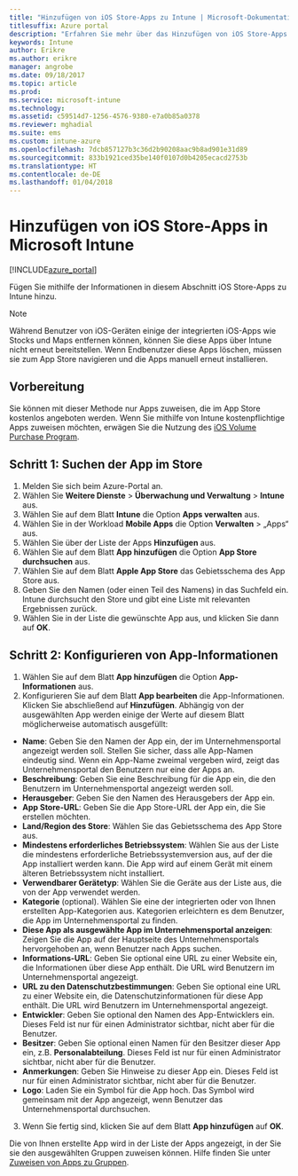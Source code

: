 ```yaml
---
title: "Hinzufügen von iOS Store-Apps zu Intune | Microsoft-Dokumentation"
titlesuffix: Azure portal
description: "Erfahren Sie mehr über das Hinzufügen von iOS Store-Apps in Intune.\""
keywords: Intune
author: Erikre
ms.author: erikre
manager: angrobe
ms.date: 09/18/2017
ms.topic: article
ms.prod: 
ms.service: microsoft-intune
ms.technology: 
ms.assetid: c59514d7-1256-4576-9380-e7a0b85a0378
ms.reviewer: mghadial
ms.suite: ems
ms.custom: intune-azure
ms.openlocfilehash: 7dcb857127b3c36d2b90208aac9b8ad901e31d89
ms.sourcegitcommit: 833b1921ced35be140f0107d0b4205ecacd2753b
ms.translationtype: HT
ms.contentlocale: de-DE
ms.lasthandoff: 01/04/2018
---
```

# <a name="how-to-add-ios-store-apps-to-microsoft-intune"></a>Hinzufügen von iOS Store-Apps in Microsoft Intune

[!INCLUDE[azure_portal](./includes/azure_portal.md)]


Fügen Sie mithilfe der Informationen in diesem Abschnitt iOS Store-Apps zu Intune hinzu.

>[!NOTE]
>Während Benutzer von iOS-Geräten einige der integrierten iOS-Apps wie Stocks und Maps entfernen können, können Sie diese Apps über Intune nicht erneut bereitstellen. Wenn Endbenutzer diese Apps löschen, müssen sie zum App Store navigieren und die Apps manuell erneut installieren.

## <a name="before-you-start"></a>Vorbereitung

Sie können mit dieser Methode nur Apps zuweisen, die im App Store kostenlos angeboten werden. Wenn Sie mithilfe von Intune kostenpflichtige Apps zuweisen möchten, erwägen Sie die Nutzung des [iOS Volume Purchase Program](vpp-apps-ios.md).


## <a name="step-1---search-for-the-app-in-the-store"></a>Schritt 1: Suchen der App im Store

1. Melden Sie sich beim Azure-Portal an.
2. Wählen Sie **Weitere Dienste** > **Überwachung und Verwaltung** > **Intune** aus.
3. Wählen Sie auf dem Blatt **Intune** die Option **Apps verwalten** aus.
4. Wählen Sie in der Workload **Mobile Apps** die Option **Verwalten** > „Apps“ aus.
5. Wählen Sie über der Liste der Apps **Hinzufügen** aus.
6. Wählen Sie auf dem Blatt **App hinzufügen** die Option **App Store durchsuchen** aus.
7. Wählen Sie auf dem Blatt **Apple App Store** das Gebietsschema des App Store aus.
8. Geben Sie den Namen (oder einen Teil des Namens) in das Suchfeld ein. Intune durchsucht den Store und gibt eine Liste mit relevanten Ergebnissen zurück.
9. Wählen Sie in der Liste die gewünschte App aus, und klicken Sie dann auf **OK**.

## <a name="step-2---configure-app-information"></a>Schritt 2: Konfigurieren von App-Informationen

1. Wählen Sie auf dem Blatt **App hinzufügen** die Option **App-Informationen** aus.
2. Konfigurieren Sie auf dem Blatt **App bearbeiten** die App-Informationen. Klicken Sie abschließend auf **Hinzufügen**. Abhängig von der ausgewählten App werden einige der Werte auf diesem Blatt möglicherweise automatisch ausgefüllt:
- **Name**: Geben Sie den Namen der App ein, der im Unternehmensportal angezeigt werden soll. Stellen Sie sicher, dass alle App-Namen eindeutig sind. Wenn ein App-Name zweimal vergeben wird, zeigt das Unternehmensportal den Benutzern nur eine der Apps an.
- **Beschreibung**: Geben Sie eine Beschreibung für die App ein, die den Benutzern im Unternehmensportal angezeigt werden soll.
- **Herausgeber**: Geben Sie den Namen des Herausgebers der App ein.
- **App Store-URL**: Geben Sie die App Store-URL der App ein, die Sie erstellen möchten.
- **Land/Region des Store**: Wählen Sie das Gebietsschema des App Store aus.
- **Mindestens erforderliches Betriebssystem**: Wählen Sie aus der Liste die mindestens erforderliche Betriebssystemversion aus, auf der die App installiert werden kann. Die App wird auf einem Gerät mit einem älteren Betriebssystem nicht installiert.
- **Verwendbarer Gerätetyp**: Wählen Sie die Geräte aus der Liste aus, die von der App verwendet werden.
- **Kategorie** (optional). Wählen Sie eine der integrierten oder von Ihnen erstellten App-Kategorien aus. Kategorien erleichtern es dem Benutzer, die App im Unternehmensportal zu finden.
- **Diese App als ausgewählte App im Unternehmensportal anzeigen**: Zeigen Sie die App auf der Hauptseite des Unternehmensportals hervorgehoben an, wenn Benutzer nach Apps suchen.
- **Informations-URL**: Geben Sie optional eine URL zu einer Website ein, die Informationen über diese App enthält. Die URL wird Benutzern im Unternehmensportal angezeigt.
- **URL zu den Datenschutzbestimmungen**: Geben Sie optional eine URL zu einer Website ein, die Datenschutzinformationen für diese App enthält. Die URL wird Benutzern im Unternehmensportal angezeigt.
- **Entwickler**: Geben Sie optional den Namen des App-Entwicklers ein. Dieses Feld ist nur für einen Administrator sichtbar, nicht aber für die Benutzer.
- **Besitzer**: Geben Sie optional einen Namen für den Besitzer dieser App ein, z.B. **Personalabteilung**.  Dieses Feld ist nur für einen Administrator sichtbar, nicht aber für die Benutzer.
- **Anmerkungen**: Geben Sie Hinweise zu dieser App ein. Dieses Feld ist nur für einen Administrator sichtbar, nicht aber für die Benutzer.
- **Logo**: Laden Sie ein Symbol für die App hoch. Das Symbol wird gemeinsam mit der App angezeigt, wenn Benutzer das Unternehmensportal durchsuchen.
3. Wenn Sie fertig sind, klicken Sie auf dem Blatt **App hinzufügen** auf **OK**.

Die von Ihnen erstellte App wird in der Liste der Apps angezeigt, in der Sie sie den ausgewählten Gruppen zuweisen können. Hilfe finden Sie unter [Zuweisen von Apps zu Gruppen](apps-deploy.md).
